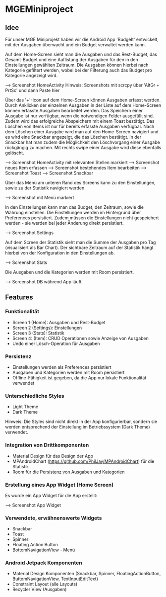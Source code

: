 # MGEMiniproject #
## Idee ##
Für unser MGE Miniprojekt haben wir die Android App 'BudgeIt' entwickelt, mit der Ausgaben überwacht und ein Budget verwaltet werden kann.

Auf dem Home-Screen sieht man die Ausgaben und das Rest-Budget, das Gesamt-Budget und eine Auflistung der Ausgaben für den in den Einstellungen gewählten Zeitraum. Die Ausgaben können hierbei nach Kategorie gefiltert werden, wobei bei der Filterung auch das Budget pro Kategorie angezeigt wird.

--> Screenshot HomeActivity
Hinweis: Screenshots mit scrcpy über 'AltGr + PrtSc' und dann Paste hier

Über das '+'-Icon auf dem Home-Screen können Ausgaben erfasst werden. Durch Anklicken der einzelnen Ausgaben in der Liste auf dem Home-Screen können erfasste Ausgaben bearbeitet werden. Das Speichern einer Ausgabe ist nur verfügbar, wenn die notwendigen Felder ausgefüllt sind. Zudem wird das erfolgreiche Abspeichern mit einem Toast bestätigt. Das Löschen von Items ist nur für bereits erfasste Ausgaben verfügbar. Nach dem Löschen einer Ausgabe wird man auf den Home-Screen navigiert und es wird eine Snackbar angezeigt, die das Löschen bestätigt. In der Snackbar hat man zudem die Möglichkeit den Löschvorgang einer Ausgabe rückgängig zu machen. Mit rechts swipe einer Ausgabe wird diese ebenfalls gelöscht.

--> Screenshot HomeActivity mit relevanten Stellen markiert
--> Screenshot neues Item erfassen
--> Screenshot bestehendes Item bearbeiten
--> Screenshot Toast
--> Screenshot Snackbar

Über das Menü am unteren Rand des Screens kann zu den Einstellungen, sowie zu der Statistik navigiert werden.

--> Screenshot mit Menü markiert

In den Einstellungen kann man das Budget, den Zeitraum, sowie die Währung einstellen. Die Einstellungen werden im Hintergrund über Preferences persistiert. Zudem müssen die Einstellungen nicht gespeichert werden - sie werden bei jeder Änderung direkt persistiert.

--> Screenshot Settings

Auf dem Screen der Statistik sieht man die Summe der Ausgaben pro Tag (visualisiert als Bar Chart). Der sichtbare Zeitraum auf der Statistik hängt hierbei von der Konfiguration in den Einstellungen ab.

--> Screenshot Stats

Die Ausgaben und die Kategorien werden mit Room persistiert.

--> Screenshot DB während App läuft

## Features ##
### Funktionalität ###
- Screen 1 (Home): Ausgaben und Rest-Budget
- Screen 2 (Settings): Einstellungen
- Screen 3 (Stats): Statistik
- Screen 4: (Item): CRUD Operationen sowie Anzeige von Ausgaben
- Undo einer Lösch-Operation für Ausgaben

### Persistenz ###
- Einstellungen werden als Preferences persistiert
- Ausgaben und Kategorien werden mit Room persistiert
- Offline-Fähigkeit ist gegeben, da die App nur lokale Funktionalität verwendet

### Unterschiedliche Styles ###
- Light Theme
- Dark Theme

Hinweis: Die Styles sind nicht direkt in der App konfigurierbar, sondern sie werden entsprechend der Einstellung im Betriebssystem (Dark Theme) verwendet.

### Integration von Drittkomponenten ###
- Material Design für das Design der App
- MPAndroidChart (https://github.com/PhilJay/MPAndroidChart) für die Statistik
- Room für die Persistenz von Ausgaben und Kategorien

### Erstellung eines App Widget (Home Screen) ###
Es wurde ein App Widget für die App erstellt:

--> Screenshot App Widget

### Verwendete, erwähnenswerte Widgets ###
- Snackbar
- Toast
- Spinner
- Floating Action Button
- BottomNavigationView - Menü

### Android Jetpack Komponenten ###
- Material Design Komponenten (Snackbar, Spinner, FloatingActionButton, ButtomNavigationView, TextInputEditText)
- Constraint Layout (alle Layouts)
- Recycler View (Ausgaben)
